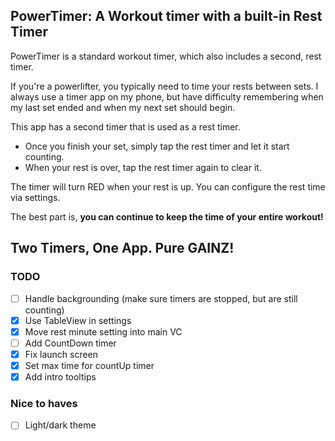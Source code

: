 PowerTimer: A Workout timer with a built-in Rest Timer
---

PowerTimer is a standard workout timer, which also includes a second, rest timer.

If you're a powerlifter, you typically need to time your rests between sets.
I always use a timer app on my phone, but have difficulty remembering when my last set
ended and when my next set should begin.

This app has a second timer that is used as a rest timer.

* Once you finish your set, simply tap the rest timer and let it start counting.
* When your rest is over, tap the rest timer again to clear it.

The timer will turn RED when your rest is up. You can configure the rest time via settings.

The best part is, **you can continue to keep the time of your entire workout!**

## Two Timers, One App. Pure GAINZ!


### TODO
- [ ] Handle backgrounding (make sure timers are stopped, but are still counting)
- [x] Use TableView in settings
- [x] Move rest minute setting into main VC
- [ ] Add CountDown timer
- [x] Fix launch screen
- [x] Set max time for countUp timer
- [x] Add intro tooltips

### Nice to haves
- [ ] Light/dark theme
